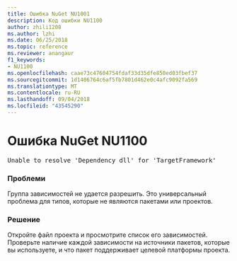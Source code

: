 ```yaml
---
title: Ошибка NuGet NU1001
description: Код ошибки NU1100
author: zhili1208
ms.author: lzhi
ms.date: 06/25/2018
ms.topic: reference
ms.reviewer: anangaur
f1_keywords:
- NU1100
ms.openlocfilehash: caae73c47604754fdaf33d35dfe850ed03fbef37
ms.sourcegitcommit: 1d1406764c6af5fb7801d462e0c4afc9092fa569
ms.translationtype: MT
ms.contentlocale: ru-RU
ms.lasthandoff: 09/04/2018
ms.locfileid: "43545290"
---
```

# <a name="nuget-error-nu1100"></a>Ошибка NuGet NU1100

<pre>Unable to resolve 'Dependency dll' for 'TargetFramework'</pre>

### <a name="issue"></a>Проблеми
Группа зависимостей не удается разрешить. Это универсальный проблема для типов, которые не являются пакетами или проектов.

### <a name="solution"></a>Решение
Откройте файл проекта и просмотрите список его зависимостей. Проверьте наличие каждой зависимости на источники пакетов, которые вы используете, и что пакет поддерживает целевой платформы проекта.